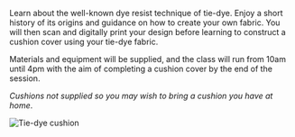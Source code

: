 Learn about the well-known dye resist technique of tie-dye. Enjoy a short history of its origins and guidance on how to create your own fabric. You will then scan and digitally print your design before learning to construct a cushion cover using your tie-dye fabric.

Materials and equipment will be supplied, and the class will run from 10am until 4pm with the aim of completing a cushion cover by the end of the session.

_Cushions not supplied so you may wish to bring a cushion you have at home_.

![Tie-dye cushion](http://textilesatthestablehouse.co.uk/assets/tie-dye.png)

